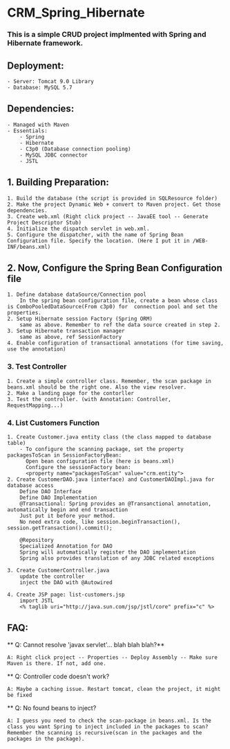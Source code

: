 # CRM_Spring_Hibernate
### This is a simple CRUD project implmented with Spring and Hibernate framework.

## Deployment:
	- Server: Tomcat 9.0 Library
	- Database: MySQL 5.7

## Dependencies:
	- Managed with Maven
	- Essentials:
		- Spring
		- Hibernate
		- C3p0 (Database connection pooling)
		- MySQL JDBC connector
		- JSTL


## 1. Building Preparation:
 	1. Build the database (the script is provided in SQLResource folder)
 	2. Make the project Dynamic Web + convert to Maven project. Get those dependencies.
 	3. Create web.xml (Right click project -- JavaEE tool -- Generate Project Descriptor Stub)
 	4. Initialize the dispatch servlet in web.xml. 
 	5. Configure the dispatcher, with the name of Spring Bean Configuration file. Specify the location. (Here I put it in /WEB-INF/beans.xml)
 	
## 2. Now, Configure the Spring Bean Configuration file
	1. Define database dataSource/Connection pool
		In the spring bean configuration file, create a bean whose class is ComboPooledDataSource(From c3p0) for  connection pool and set the properties.
	2. Setup Hibernate session Factory (Spring ORM)
		same as above. Remember to ref the data source created in step 2.
	3. Setup Hibernate transaction manager
		same as above, ref SessionFactory
	4. Enable configuration of transactional annotations (for time saving, use the annotation)

### 3. Test Controller 
	1. Create a simple controller class. Remember, the scan package in beans.xml should be the right one. Also the view resolver.
	2. Make a landing page for the contorller
	3. Test the controller. (with Annotation: Controller, RequestMapping...)

### 4. List Customers Function

	1. Create Customer.java entity class (the class mapped to database table)
		- To configure the scanning package, set the property packagesToScan in SessionFactoryBean:
		  Open bean configuration file (here is beans.xml)
		  Configure the sessionFactory bean:
		  <property name="packagesToScan" value="crm.entity">
	2. Create CustomerDAO.java (interface) and CustomerDAOImpl.java for database access
		Define DAO Interface
		Define DAO Implementation
		@Transactional: Spring provides an @Transanctional annotation, automatically begin and end transaction
		Just put it before your method.
		No need extra code, like session.beginTransaction(), session.getTransaction().commit();
		
		@Repository
		Specialized Annotation for DAO
		Spring will automatically register the DAO implementation
		Spring also provides translation of any JDBC related exceptions
		
	3. Create CustomerController.java
		update the controller 
		inject the DAO with @Autowired
		
	4. Create JSP page: list-customers.jsp
		import JSTL
		<% taglib uri="http://java.sun.com/jsp/jstl/core" prefix="c" %>
		
## FAQ:
**	Q: Cannot resolve 'javax servlet'... blah blah blah?**
	
	A: Right click project -- Properties -- Deploy Assembly -- Make sure Maven is there. If not, add one.
	
**  Q: Controller code doesn't work?

	A: Maybe a caching issue. Restart tomcat, clean the project, it might be fixed
	
**  Q: No found beans to inject?
	
	A: I guess you need to check the scan-package in beans.xml. Is the class you want Spring to inject included in the packages to scan? Remember the scanning is recursive(scan in the packages and the packages in the package).